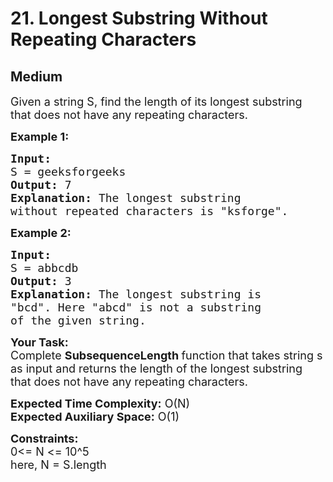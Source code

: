 # 21. Longest Substring Without Repeating Characters
## Medium 
<div class="problem-statement">
                <p></p><p><span style="font-size:18px">Given a string S, find the length of its longest substring that does not have any repeating characters.</span></p>

<p><span style="font-size:18px"><strong>Example 1:</strong></span></p>

<pre><span style="font-size:18px"><strong>Input:
</strong>S = geeksforgeeks
<strong>Output: </strong>7<strong>
Explanation: </strong>The longest substring
without repeated characters is "ksforge".</span>
</pre>

<p><span style="font-size:18px"><strong>Example 2:</strong></span></p>

<pre><span style="font-size:18px"><strong>Input:
</strong>S = abbcdb
<strong>Output: </strong>3<strong>
Explanation: </strong>The longest substring is
"bcd". Here "abcd" is not a substring
of the given string.</span></pre>

<p><span style="font-size:18px"><strong>Your Task:</strong><br>
Complete <strong>SubsequenceLength&nbsp;</strong>function that takes string s as input and returns the length of the longest substring that does not have any repeating characters.</span></p>

<p><span style="font-size:18px"><strong>Expected Time Complexity:</strong>&nbsp;O(N)<br>
<strong>Expected Auxiliary Space:</strong>&nbsp;O(1)</span></p>

<p><span style="font-size:18px"><strong>Constraints:&nbsp;</strong><br>
0&lt;= N &lt;= 10^5<br>
here, N = S.length</span></p>
 <p></p>
            </div>